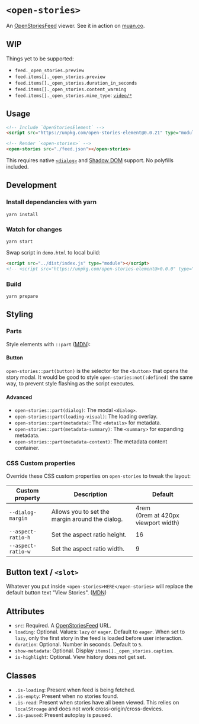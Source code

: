 # `<open-stories>`

An [OpenStoriesFeed](https://github.com/dddddddddzzzz/OpenStories) viewer. See it in action on [muan.co](https://muan.co).

## WIP

Things yet to be supported: 

- `feed._open_stories.preview`
- `feed.items[]._open_stories.preview`
- `feed.items[]._open_stories.duration_in_seconds`
- `feed.items[]._open_stories.content_warning`
- `feed.items[]._open_stories.mime_type`: [`video/*`](https://github.com/dddddddddzzzz/OpenStories#video-story)

## Usage

```html
<!-- Include `OpenStoriesElement` -->
<script src="https://unpkg.com/open-stories-element@0.0.21" type="module" defer></script>

<!-- Render `<open-stories>` -->
<open-stories src="./feed.json"></open-stories>
```

This requires native [`<dialog>`](https://caniuse.com/dialog) and [Shadow DOM](https://caniuse.com/shadowdomv1) support. No polyfills included.

## Development

### Install dependancies with yarn

```shell
yarn install
```

### Watch for changes

```shell
yarn start
```

Swap script in `demo.html` to local build:

```html
<script src="../dist/index.js" type="module"></script>
<!-- <script src="https://unpkg.com/open-stories-element@>0.0.0" type="module"></script> -->
```

### Build

```shell
yarn prepare
```

## Styling

### Parts

Style elements with `::part` ([MDN](https://developer.mozilla.org/en-US/docs/Web/CSS/::part)):

#### Button

`open-stories::part(button)` is the selector for the `<button>` that opens the story modal. It would be good to style `open-stories:not(:defined)` the same way, to prevent style flashing as the script executes.

#### Advanced

- `open-stories::part(dialog)`: The modal `<dialog>`.
- `open-stories::part(loading-visual)`: The loading overlay.
- `open-stories::part(metadata)`: The `<details>` for metadata.
- `open-stories::part(metadata-summary)`: The `<summary>` for expanding metadata.
- `open-stories::part(metadata-content)`: The metadata content container.

### CSS Custom properties

Override these CSS custom properties on `open-stories` to tweak the layout:

| Custom property    | Description                                     | Default                                  |
| ------------------ | ----------------------------------------------- | ---------------------------------------- |
| `--dialog-margin`  | Allows you to set the margin around the dialog. | 4rem <br> (0rem at 420px viewport width) |
| `--aspect-ratio-h` | Set the aspect ratio height.                    | 16                                       |
| `--aspect-ratio-w` | Set the aspect ratio width.                     | 9                                        |

## Button text / `<slot>`

Whatever you put inside `<open-stories>HERE</open-stories>` will replace the default button text "View Stories".  ([MDN](https://developer.mozilla.org/en-US/docs/Web/HTML/Element/slot))

## Attributes

- `src`: Required. A [OpenStoriesFeed](https://github.com/dddddddddzzzz/OpenStories) URL.
- `loading`: Optional. Values: `lazy` or `eager`. Default to `eager`. When set to `lazy`, only the first story in the feed is loaded before user interaction.
- `duration`: Optional. Number in seconds. Default to `5`.
- `show-metadata`: Optional. Display `items[]._open_stories.caption`.
- `is-highlight`: Optional. View history does not get set.

## Classes

- `.is-loading`: Present when feed is being fetched.
- `.is-empty`: Present when no stories found.
- `.is-read`: Present when stories have all been viewed. This relies on `localStroage` and does not work cross-origin/cross-devices.
- `.is-paused`: Present autoplay is paused.
